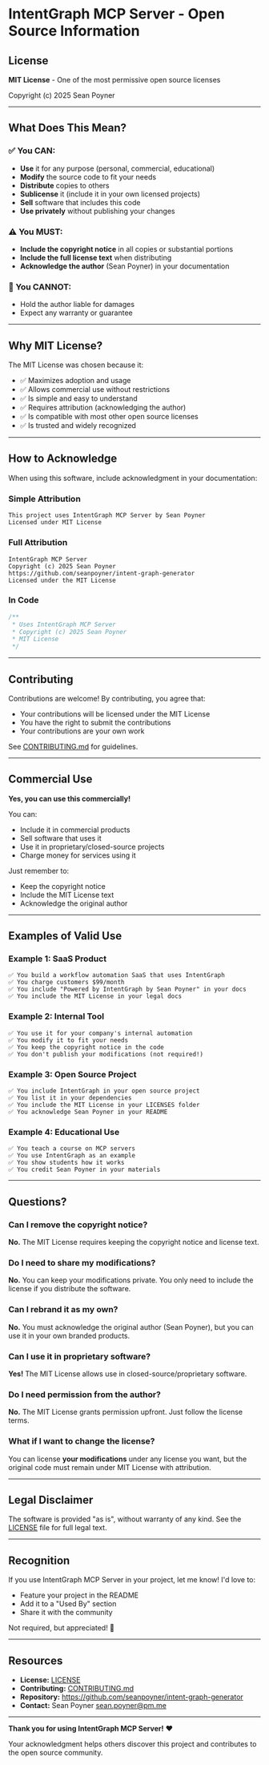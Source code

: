 # IntentGraph MCP Server - Open Source Information

## License

**MIT License** - One of the most permissive open source licenses

Copyright (c) 2025 Sean Poyner

---

## What Does This Mean?

### ✅ You CAN:
- **Use** it for any purpose (personal, commercial, educational)
- **Modify** the source code to fit your needs
- **Distribute** copies to others
- **Sublicense** it (include it in your own licensed projects)
- **Sell** software that includes this code
- **Use privately** without publishing your changes

### ⚠️ You MUST:
- **Include the copyright notice** in all copies or substantial portions
- **Include the full license text** when distributing
- **Acknowledge the author** (Sean Poyner) in your documentation

### 🚫 You CANNOT:
- Hold the author liable for damages
- Expect any warranty or guarantee

---

## Why MIT License?

The MIT License was chosen because it:
- ✅ Maximizes adoption and usage
- ✅ Allows commercial use without restrictions
- ✅ Is simple and easy to understand
- ✅ Requires attribution (acknowledging the author)
- ✅ Is compatible with most other open source licenses
- ✅ Is trusted and widely recognized

---

## How to Acknowledge

When using this software, include acknowledgment in your documentation:

### Simple Attribution
```
This project uses IntentGraph MCP Server by Sean Poyner
Licensed under MIT License
```

### Full Attribution
```
IntentGraph MCP Server
Copyright (c) 2025 Sean Poyner
https://github.com/seanpoyner/intent-graph-generator
Licensed under the MIT License
```

### In Code
```typescript
/**
 * Uses IntentGraph MCP Server
 * Copyright (c) 2025 Sean Poyner
 * MIT License
 */
```

---

## Contributing

Contributions are welcome! By contributing, you agree that:
- Your contributions will be licensed under the MIT License
- You have the right to submit the contributions
- Your contributions are your own work

See [CONTRIBUTING.md](CONTRIBUTING.md) for guidelines.

---

## Commercial Use

**Yes, you can use this commercially!**

You can:
- Include it in commercial products
- Sell software that uses it
- Use it in proprietary/closed-source projects
- Charge money for services using it

Just remember to:
- Keep the copyright notice
- Include the MIT License text
- Acknowledge the original author

---

## Examples of Valid Use

### Example 1: SaaS Product
```
✅ You build a workflow automation SaaS that uses IntentGraph
✅ You charge customers $99/month
✅ You include "Powered by IntentGraph by Sean Poyner" in your docs
✅ You include the MIT License in your legal docs
```

### Example 2: Internal Tool
```
✅ You use it for your company's internal automation
✅ You modify it to fit your needs
✅ You keep the copyright notice in the code
✅ You don't publish your modifications (not required!)
```

### Example 3: Open Source Project
```
✅ You include IntentGraph in your open source project
✅ You list it in your dependencies
✅ You include the MIT License in your LICENSES folder
✅ You acknowledge Sean Poyner in your README
```

### Example 4: Educational Use
```
✅ You teach a course on MCP servers
✅ You use IntentGraph as an example
✅ You show students how it works
✅ You credit Sean Poyner in your materials
```

---

## Questions?

### Can I remove the copyright notice?
**No.** The MIT License requires keeping the copyright notice and license text.

### Do I need to share my modifications?
**No.** You can keep your modifications private. You only need to include the license if you distribute the software.

### Can I rebrand it as my own?
**No.** You must acknowledge the original author (Sean Poyner), but you can use it in your own branded products.

### Can I use it in proprietary software?
**Yes!** The MIT License allows use in closed-source/proprietary software.

### Do I need permission from the author?
**No.** The MIT License grants permission upfront. Just follow the license terms.

### What if I want to change the license?
You can license **your modifications** under any license you want, but the original code must remain under MIT License with attribution.

---

## Legal Disclaimer

The software is provided "as is", without warranty of any kind. See the [LICENSE](LICENSE) file for full legal text.

---

## Recognition

If you use IntentGraph MCP Server in your project, let me know! I'd love to:
- Feature your project in the README
- Add it to a "Used By" section
- Share it with the community

Not required, but appreciated! 🙏

---

## Resources

- **License:** [LICENSE](LICENSE)
- **Contributing:** [CONTRIBUTING.md](CONTRIBUTING.md)
- **Repository:** https://github.com/seanpoyner/intent-graph-generator
- **Contact:** Sean Poyner <sean.poyner@pm.me>

---

**Thank you for using IntentGraph MCP Server!** ❤️

Your acknowledgment helps others discover this project and contributes to the open source community.

